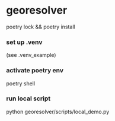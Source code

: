 # georesolver

poetry lock && poetry install

### set up .venv

(see .venv_example)

### activate poetry env

poetry shell

### run local script

python georesolver/scripts/local_demo.py
